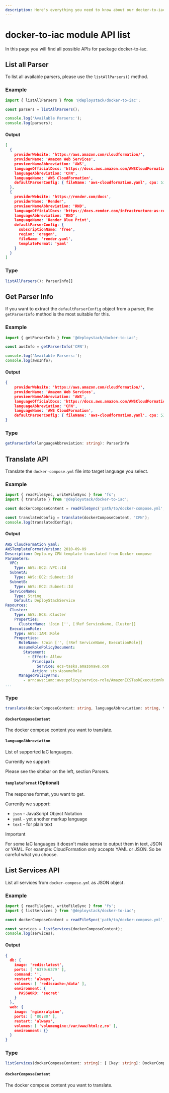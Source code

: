 ```yaml
---
description: Here's everything you need to know about our docker-to-iac module - from listing available cloud providers to converting your Docker setup into deployable code.
---
```


# docker-to-iac module API list

In this page you will find all possible APIs for package docker-to-iac.

## List all Parser

To list all available parsers, please use the `listAllParsers()` method.

### Example

```typescript
import { listAllParsers } from '@deploystack/docker-to-iac';

const parsers = listAllParsers();

console.log('Available Parsers:');
console.log(parsers);
```

#### Output

```json
[
  {
    providerWebsite: 'https://aws.amazon.com/cloudformation/',
    providerName: 'Amazon Web Services',
    provieerNameAbbreviation: 'AWS',
    languageOfficialDocs: 'https://docs.aws.amazon.com/AWSCloudFormation/latest/UserGuide/Welcome.html',
    languageAbbreviation: 'CFN',
    languageName: 'AWS CloudFormation',
    defaultParserConfig: { fileName: 'aws-cloudformation.yaml', cpu: 512, memory: '1GB', templateFormat: 'yaml' }
  },
  {
    providerWebsite: 'https://render.com/docs',
    providerName: 'Render',
    provieerNameAbbreviation: 'RND',
    languageOfficialDocs: 'https://docs.render.com/infrastructure-as-code',
    languageAbbreviation: 'RND',
    languageName: 'Render Blue Print',
    defaultParserConfig: {
      subscriptionName: 'free',
      region: 'oregon',
      fileName: 'render.yaml',
      templateFormat: 'yaml'
    }
  }
]
```

### Type

```typescript
listAllParsers(): ParserInfo[]
```

## Get Parser Info

If you want to extract the `defaultParserConfig` object from a parser, the `getParserInfo` method is the most suitable for this.

### Example

```typescript
import { getParserInfo } from '@deploystack/docker-to-iac';

const awsInfo = getParserInfo('CFN');

console.log('Available Parsers:');
console.log(awsInfo);
```

#### Output

```json
{
    providerWebsite: 'https://aws.amazon.com/cloudformation/',
    providerName: 'Amazon Web Services',
    provieerNameAbbreviation: 'AWS',
    languageOfficialDocs: 'https://docs.aws.amazon.com/AWSCloudFormation/latest/UserGuide/Welcome.html',
    languageAbbreviation: 'CFN',
    languageName: 'AWS CloudFormation',
    defaultParserConfig: { fileName: 'aws-cloudformation.yaml', cpu: 512, memory: '1GB', templateFormat: 'yaml' }
}
```

### Type

```typescript
getParserInfo(languageAbbreviation: string): ParserInfo
```

## Translate API

Translate the `docker-compose.yml` file into target language you select.

### Example

```javascript
import { readFileSync, writeFileSync } from 'fs';
import { translate } from '@deploystack/docker-to-iac';

const dockerComposeContent = readFileSync('path/to/docker-compose.yml', 'utf8');

const translatedConfig = translate(dockerComposeContent, 'CFN');
console.log(translatedConfig);
```

#### Output

```yaml
AWS CloudFormation yaml:
AWSTemplateFormatVersion: 2010-09-09
Description: Deplo.my CFN template translated from Docker compose
Parameters:
  VPC:
    Type: AWS::EC2::VPC::Id
  SubnetA:
    Type: AWS::EC2::Subnet::Id
  SubnetB:
    Type: AWS::EC2::Subnet::Id
  ServiceName:
    Type: String
    Default: DeployStackService
Resources:
  Cluster:
    Type: AWS::ECS::Cluster
    Properties:
      ClusterName: !Join ['', [!Ref ServiceName, Cluster]]
  ExecutionRole:
    Type: AWS::IAM::Role
    Properties:
      RoleName: !Join ['', [!Ref ServiceName, ExecutionRole]]
      AssumeRolePolicyDocument:
        Statement:
          - Effect: Allow
            Principal:
              Service: ecs-tasks.amazonaws.com
            Action: sts:AssumeRole
      ManagedPolicyArns:
        - arn:aws:iam::aws:policy/service-role/AmazonECSTaskExecutionRolePolicy
...
```

### Type

```typescript
translate(dockerComposeContent: string, languageAbbreviation: string, templateFormat?: TemplateFormat): any
```

#### `dockerComposeContent`

The docker compose content you want to translate.

#### `languageAbbreviation`

List of supported IaC languages.

Currently we support:

Please see the sitebar on the left, section Parsers.

#### `templateFormat` (Optional)

The response format, you want to get.

Currently we support:

- `json` - JavaScript Object Notation
- `yaml` - yet another markup language
- `text` - for plain text

> [!IMPORTANT]  
> For some IaC languages ​​it doesn't make sense to output them in text, JSON or YAML. For example: CloudFormation only accepts YAML or JSON. So be careful what you choose.

## List Services API

List all services from `docker-compose.yml` as JSON object.

### Example

```javascript
import { readFileSync, writeFileSync } from 'fs';
import { listServices } from '@deploystack/docker-to-iac';

const dockerComposeContent = readFileSync('path/to/docker-compose.yml', 'utf8');

const services = listServices(dockerComposeContent);
console.log(services);
```

#### Output

```json
{
  db: {
    image: 'redis:latest',
    ports: [ '6379:6379' ],
    command: '',
    restart: 'always',
    volumes: [ 'rediscache:/data' ],
    environment: {
      PASSWORD: 'secret'
    }
  },
  web: {
    image: 'nginx:alpine',
    ports: [ '80:80' ],
    restart: 'always',
    volumes: [ 'volumenginx:/var/www/html:z,ro' ],
    environment: {}
  }
}
```

### Type

```typescript
listServices(dockerComposeContent: string): { [key: string]: DockerComposeService }
```

#### `dockerComposeContent`

The docker compose content you want to translate.

